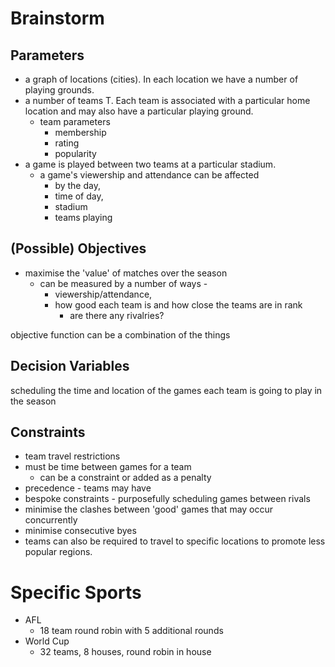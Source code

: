 # Brainstorm

## Parameters 

- a graph of locations (cities). In each location we have a number of playing grounds.
- a number of teams T. Each team is associated with a particular home location and may also have a particular playing ground.
	- team parameters
		- membership
		- rating
		- popularity
- a game is played between two teams at a particular stadium.
	- a game's viewership and attendance can be affected
		- by the day, 
		- time of day, 
		- stadium 
		- teams playing

## (Possible) Objectives

- maximise the 'value' of matches over the season
	- can be measured by a number of ways - 
		- viewership/attendance, 
		- how good each team is and how close the teams are in rank
			- are there any rivalries?

objective function can be a combination of the things

## Decision Variables

scheduling the time and location of the games each team is going to play in the season

## Constraints

- team travel restrictions
- must be time between games for a team
	- can be a constraint or added as a penalty
- precedence - teams may have 
- bespoke constraints - purposefully scheduling games between rivals
- minimise the clashes between 'good' games that may occur concurrently
- minimise consecutive byes
- teams can also be required to travel to specific locations to promote less popular regions.

# Specific Sports

- AFL
	- 18 team round robin with 5 additional rounds 
- World Cup
	- 32 teams, 8 houses, round robin in house
